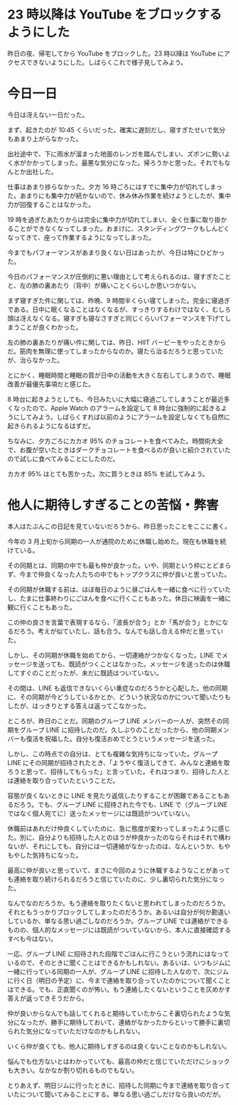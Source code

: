 # 23 時以降は YouTube をブロックするようにした
昨日の夜、帰宅してから YouTube をブロックした。23 時以降は YouTube にアクセスできないようにした。しばらくこれで様子見してみよう。

# 今日一日
今日は冴えない一日だった。

まず、起きたのが 10:45 くらいだった。確実に遅刻だし、寝すぎたせいで気分もあまり上がらなかった。

出社途中で、下に雨水が溜まった地面のレンガを踏んでしまい、ズボンに勢いよく水がかかってしまった。最悪な気分になった。帰ろうかと思った。それでもなんとか出社した。

仕事はあまり捗らなかった。夕方 16 時ごろにはすでに集中力が切れてしまった。あまりにも集中力が続かないので、休み休み作業を続けようとしたが、集中力が回復することはなかった。

19 時を過ぎたあたりからは完全に集中力が切れてしまい、全く仕事に取り掛かることができなくなってしまった。おまけに、スタンディングワークもしんどくなってきて、座って作業するようになってしまった。

今までもパフォーマンスがあまり良くない日はあったが、今日は特にひどかった。

今日のパフォーマンスが圧倒的に悪い理由として考えられるのは、寝すぎたことと、左の肺の裏あたり（背中）が痛いことくらいしか思いつかない。

まず寝すぎた件に関しては、昨晩、9 時間半くらい寝てしまった。完全に寝過ぎである。日中に眠くなることはなくなるが、すっきりするわけではなく、むしろ頭は冴えなくなる。寝すぎも寝なさすぎと同じくらいパフォーマンスを下げてしまうことが良くわかった。

左の肺の裏あたりが痛い件に関しては、昨日、HIIT バーピーをやったときからだ。筋肉を無理に使ってしまったからなのか。寝たら治るだろうと思っていたが、治らなかった。

とにかく、睡眠時間と睡眠の質が日中の活動を大きく左右してしまうので、睡眠改善が最優先事項だと感じた。

8 時台に起きようとしても、今日みたいに大幅に寝過ごしてしまうことが最近多くなったので、Apple Watch のアラームを設定して 8 時台に強制的に起きるようにしてみよう。しばらくすれば以前のようにアラームを設定しなくても自然に起きられるようになるはずだ。

ちなみに、夕方ごろにカカオ 95% のチョコレートを食べてみた。時間術大全で、お腹が空いたときはダークチョコレートを食べるのが良いと紹介されていたので試しに食べてみることにしたのだ。

カカオ 95% はとても苦かった。次に買うときは 85% を試してみよう。

# 他人に期待しすぎることの苦悩・弊害
本人はたぶんこの日記を見ていないだろうから、昨日思ったことをここに書く。

今年の 3 月上旬から同期の一人が通院のために休職し始めた。現在も休職を続けている。

その同期とは、同期の中でも最も仲が良かった。いや、同期という枠にとどまらず、今まで仲良くなった人たちの中でもトップクラスに仲が良いと思っていた。

その同期が休職する前は、ほぼ毎日のように昼ごはんを一緒に食べに行っていたし、たまに仕事終わりにごはんを食べに行くこともあった。休日に映画を一緒に観に行くこともあった。

この仲の良さを言葉で表現するなら、「波長が合う」とか「馬が合う」とかになるだろう。考えが似ていたし、話も合う。なんでも話し合える仲だと思っていた。

しかし、その同期が休職を始めてから、一切連絡がつかなくなった。LINE でメッセージを送っても、既読がつくことはなかった。メッセージを送ったのは休職してすぐのことだったが、未だに既読はついていない。

その間は、LINE も返信できないくらい重症なのだろうかと心配した。他の同期に、その同期が今どうしているかとか、どういう状況なのかについて聞いたりもしたが、はっきりとする答えは返ってこなかった。

ところが、昨日のことだ。同期のグループ LINE メンバーの一人が、突然その同期をグループ LINE に招待したのだ。久しぶりのことだったから、他の同期メンバーも復活を祝福した。自分も復活おめでとうというメッセージを送った。

しかし、この時点での自分は、とても複雑な気持ちになっていた。グループ LINE にその同期が招待されたとき、「ようやく復活してきて、みんなと連絡を取ろうと思って、招待してもらった」と言っていた。それはつまり、招待した人とは連絡を取り合っていたということだ。

容態が良くないときに LINE を見たり返信したりすることが困難であることもあるだろう。でも、グループ LINE に招待された今でも、LINE で（グループ LINE ではなく個人宛てに）送ったメッセージには既読がついていない。

休職前はあれだけ仲良くしていたのに、急に態度が変わってしまったように感じた。別に、自分よりも招待した人とのほうが仲良かったのならそれはそれで構わないが、それにしても、自分には一切連絡がなかったのは、なんというか、もやもやした気持ちになった。

最高に仲が良いと思っていて、まさに今回のように休職するようなことがあっても連絡を取り続けられるだろうと信じていたのに、少し裏切られた気分になった。

なんでなのだろうか。もう連絡を取りたくないと思われてしまったのだろうか。それともうっかりブロックしてしまったのだろうか。あるいは自分が何か勘違いしているか、単なる思い過ごしなのだろうか。グループ LINE では連絡ができるものの、個人的なメッセージには既読がついていないから、本人に直接確認するすべも今はない。

一応、グループ LINE に招待された段階でごはんに行こうという流れにはなっているので、そのときに聞くことはできるかもしれない。あるいは、いつもジムに一緒に行っている同期の一人が、グループ LINE に招待した人なので、次にジムに行く日（明日の予定）に、今まで連絡を取り合っていたのかについて聞くことはできる。でも、正直聞くのが怖い。もう連絡したくないということを仄めかす答えが返ってきそうだから。

仲が良いからなんでも話してくれると期待していたからこそ裏切られたような気分になったが、勝手に期待しておいて、連絡がなかったからといって勝手に裏切られた気分になっていただけなのかもしれない。

いくら仲が良くても、他人に期待しすぎるのは良くないことなのかもしれない。

悩んでも仕方ないとはわかっていても、最高の仲だと信じていただけにショックも大きい。なかなか割り切れるものでもない。

とりあえず、明日ジムに行ったときに、招待した同期に今まで連絡を取り合っていたについて聞いてみることにする。単なる思い過ごしだけなら良いのだが。
